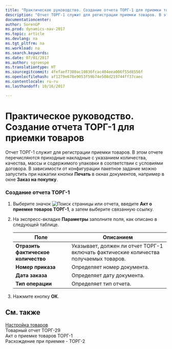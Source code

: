 ```yaml
---
title: "Практическое руководство. Создание отчета ТОРГ-1 для приемки товаров"
description: "Отчет ТОРГ-1 служит для регистрации приемки товаров. В этом отчете перечисляются приходные накладные с указанием количества, качества, массы и содержимого упаковки в соответствии с условиями договора. В зависимости от конфигурации пакетное задание можно запустить при нажатии кнопки **Печать** в окнах документов, например в окне **Заказ на покупку**."
documentationcenter: 
author: SorenGP
ms.prod: dynamics-nav-2017
ms.topic: article
ms.devlang: na
ms.tgt_pltfrm: na
ms.workload: na
ms.search.keywords: 
ms.date: 07/01/2017
ms.author: sgroespe
ms.translationtype: HT
ms.sourcegitcommit: 4fefaef7380ac10836fcac404eea006f55d8556f
ms.openlocfilehash: af1279e678e9053f59b74e508d219744ff37caec
ms.contentlocale: ru-ru
ms.lasthandoff: 10/16/2017

---
```

# <a name="how-to-create-the-torg-1-report-for-acceptance-of-goods"></a>Практическое руководство. Создание отчета ТОРГ-1 для приемки товаров
Отчет ТОРГ-1 служит для регистрации приемки товаров. В этом отчете перечисляются приходные накладные с указанием количества, качества, массы и содержимого упаковки в соответствии с условиями договора. В зависимости от конфигурации пакетное задание можно запустить при нажатии кнопки **Печать** в окнах документов, например в окне **Заказ на покупку**.  
  
### <a name="to-create-the-torg-1-report"></a>Создание отчета ТОРГ-1  
  
1.  Выберите значок ![Поиск страницы или отчета](media/ui-search/search_small.png "Значок поиска страницы или отчета"), введите **Акт о приемке товаров ТОРГ-1**, а затем выберите связанную ссылку.  
  
2.  На экспресс-вкладке **Параметры** заполните поля, как описано в следующей таблице.  
  
    |Поле|Описанием|  
    |---------------------------------|---------------------------------------|  
    |**Отразить фактическое количество**|Указывает, должен ли отчет ТОРГ-1 включать фактические количества получаемых товаров.|  
    |**Номер приказа**|Определяет номер документа.|  
    |**Дата заказа**|Определяет дату документа.|  
    |**Тип операции**|Определяет тип отчета.|  
  
3.  Нажмите кнопку **ОК**.  
  
## <a name="see-also"></a>См. также  
 [Настройка товаров](inventory-setup.md)   
 Товарный отчет ТОРГ-29   
 Акт о приемке товаров ТОРГ-1   
 Расхождение при приемке - ТОРГ-2
